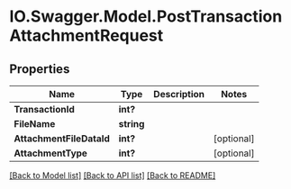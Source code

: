 # IO.Swagger.Model.PostTransactionAttachmentRequest
## Properties

Name | Type | Description | Notes
------------ | ------------- | ------------- | -------------
**TransactionId** | **int?** |  | 
**FileName** | **string** |  | 
**AttachmentFileDataId** | **int?** |  | [optional] 
**AttachmentType** | **int?** |  | [optional] 

[[Back to Model list]](../README.md#documentation-for-models) [[Back to API list]](../README.md#documentation-for-api-endpoints) [[Back to README]](../README.md)

